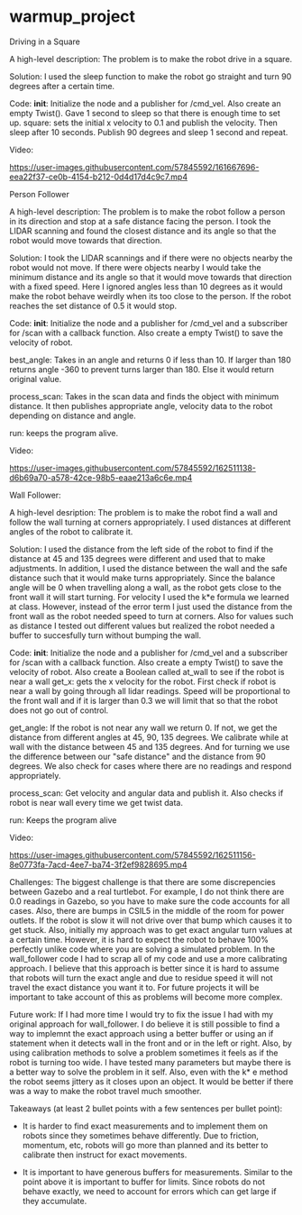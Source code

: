 # warmup_project
Driving in a Square

A high-level description: The problem is to make the robot drive in a square.

Solution: I used the sleep function to make the robot go straight and turn 90 degrees after a certain time.

Code:
__init__: Initialize the node and a publisher for /cmd_vel. Also create an empty Twist(). 
Gave 1 second to sleep so that there is enough time to set up.
square: sets the initial x velocity to 0.1 and publish the velocity. Then sleep after 10 seconds.
Publish 90 degrees and sleep 1 second and repeat.

Video:



https://user-images.githubusercontent.com/57845592/161667696-eea22f37-ce0b-4154-b212-0d4d17d4c9c7.mp4



Person Follower

A high-level description: The problem is to make the robot follow a person in its direction and stop at a safe distance facing the person. I took the LIDAR scanning and found the closest distance and its angle so that the robot would move towards that direction.

Solution: I took the LIDAR scannings and if there were no objects nearby the robot would not move. If there were objects nearby I would take the minimum distance and its angle so that it would move towards that direction with a fixed speed. Here I ignored angles less than 10 degrees as it would make the robot behave weirdly when its too close to the person. If the robot reaches the set distance of 0.5 it would stop.

Code:
__init__: Initialize the node and a publisher for /cmd_vel and a subscriber for /scan with a callback function. Also create a empty Twist() to save the velocity of robot.

best_angle: Takes in an angle and returns 0 if less than 10. If larger than 180 returns angle -360 to prevent turns larger than 180. Else it would return original value.

process_scan: Takes in the scan data and finds the object with minimum distance. It then publishes appropriate angle, velocity data to the robot depending on distance and angle.

run: keeps the program alive.

Video:



https://user-images.githubusercontent.com/57845592/162511138-d6b69a70-a578-42ce-98b5-eaae213a6c6e.mp4



Wall Follower:

A high-level desription: The problem is to make the robot find a wall and follow the wall turning at corners appropriately. I used distances at different angles of the robot to calibrate it.

Solution: I used the distance from the left side of the robot to find if the distance at 45 and 135 degrees were different and used that to make adjustments. In addition, I used the distance between the wall and the safe distance such that it would make turns appropriately. Since the balance angle will be 0 when travelling along a wall, as the robot gets close to the front wall it will start turning. For velocity I used the k*e formula we learned at class. However, instead of the error term I just used the distance from the front wall as the robot needed speed to turn at corners. Also for values such as distance I tested out different values but realized the robot needed a buffer to succesfully turn without bumping the wall.


Code:
__init__: Initialize the node and a publisher for /cmd_vel and a subscriber for /scan with a callback function. Also create a empty Twist() to save the velocity of robot. Also create a Boolean called at_wall to see if the robot is near a wall
get_x: gets the x velocity for the robot. First check if robot is near a wall by going through all lidar readings. Speed will be proportional to the front wall and if it is larger than 0.3 we will limit that so that the robot does not go out of control.

get_angle: If the robot is not near any wall we return 0. If not, we get the distance from different angles at 45, 90, 135 degrees. We calibrate while at wall with the distance between 45 and 135 degrees. And for turning we use the difference between our "safe distance" and the distance from 90 degrees.
We also check for cases where there are no readings and respond appropriately.

process_scan: Get velocity and angular data and publish it. Also checks if robot is near wall every time we get twist data.

run: Keeps the program alive

Video:



https://user-images.githubusercontent.com/57845592/162511156-8e0773fa-7acd-4ee7-ba74-3f2ef9828695.mp4




Challenges: The biggest challenge is that there are some discrepencies between Gazebo and a real turtlebot. For example, I do not think there are 0.0 readings in Gazebo, so you have to make sure the code accounts for all cases. Also, there are bumps in CSIL5 in the middle of the room for power outlets. If the robot is slow it will not drive over that bump which causes it to get stuck. Also, initially my approach was to get exact angular turn values at a certain time. However, it is hard to expect the robot to behave 100% perfectly unlike code where you are solving a simulated problem. In the wall_follower code I had to scrap all of my code and use a more calibrating approach. I believe that this approach is better since it is hard to assume that robots will turn the exact angle and due to residue speed it will not travel the exact distance you want it to. For future projects it will be important to take account of this as problems will become more complex.


Future work: If I had more time I would try to fix the issue I had with my original approach for wall_follower. I do believe it is still possible to find a way to implemnt the exact approach using a better buffer or using an if statement when it detects wall in the front and or in the left or right. Also, by using calibration methods to solve a problem sometimes it feels as if the robot is turning too wide. I have tested many parameters but maybe there is a better way to solve the problem in it self. Also, even with the k* e method the robot seems jittery as it closes upon an object. It would be better if there was a way to make the robot travel much smoother.

Takeaways (at least 2 bullet points with a few sentences per bullet point): 
- It is harder to find exact measurements and to implement them on robots since they sometimes behave differently.
Due to friction, momentum, etc, robots will go more than planned and its better to calibrate then instruct for exact movements.

- It is important to have generous buffers for measurements.
Similar to the point above it is important to buffer for limits. Since robots do not behave exactly, we need to account for errors which can get large if they accumulate.
